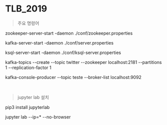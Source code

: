 # TLB_2019

> 주요 명령어

zookeeper-server-start -daemon ./conf/zookeeper.properties

kafka-server-start -daemon ./conf/server.properties

ksql-server-start -daemon ./conf/ksql-server.properties

kafka-topics --create --topic twitter --zookeeper localhost:2181 --partitions 1 --replication-factor 1

kafka-console-producer --topic teste --broker-list localhost:9092

<br>

> jupyter lab 설치

pip3 install jupyterlab

jupyter lab --ip=* --no-browser
